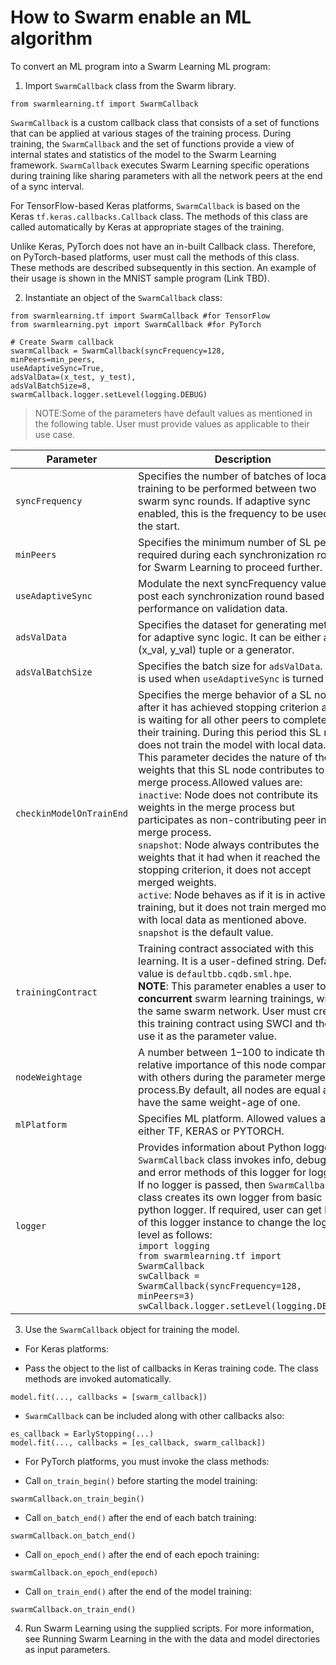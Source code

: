 # <a name="GUID-2D0165E8-A087-41E9-A160-EBCD66F39CB4"/> How to Swarm enable an ML algorithm

To convert an ML program into a Swarm Learning ML program:

1.  Import `SwarmCallback` class from the Swarm library.

```
from swarmlearning.tf import SwarmCallback
```

   `SwarmCallback` is a custom callback class that consists of a set of functions that can be applied at various stages of the training process. During training, the `SwarmCallback` and the set of functions provide a view of internal states and statistics of the model to the Swarm Learning framework. `SwarmCallback` executes Swarm Learning specific operations during training like sharing parameters with all the network peers at the end of a sync interval.

   For TensorFlow-based Keras platforms, `SwarmCallback` is based on the Keras `tf.keras.callbacks.Callback` class. The methods of this class are called automatically by Keras at appropriate stages of the training.

   Unlike Keras, PyTorch does not have an in-built Callback class. Therefore, on PyTorch-based platforms, user must call the methods of this class. These methods are described subsequently in this section. An example of their usage is shown in the MNIST sample program \(Link TBD\).

2.  Instantiate an object of the `SwarmCallback` class:

```
from swarmlearning.tf import SwarmCallback #for TensorFlow
from swarmlearning.pyt import SwarmCallback #for PyTorch

# Create Swarm callback
swarmCallback = SwarmCallback(syncFrequency=128,
minPeers=min_peers,
useAdaptiveSync=True,
adsValData=(x_test, y_test),
adsValBatchSize=8,
swarmCallback.logger.setLevel(logging.DEBUG)
```

<blockquote>
    NOTE:Some of the parameters have default values as mentioned in the following table. User must provide values as applicable to their use case.

</blockquote>

|Parameter|Description|
|---------|-----------|
|`syncFrequency`|Specifies the number of batches of local training to be performed between two swarm sync rounds. If adaptive sync enabled, this is the frequency to be used at the start.|
|`minPeers`|Specifies the minimum number of SL peers required during each synchronization round for Swarm Learning to proceed further.|
|`useAdaptiveSync`|Modulate the next syncFrequency value post each synchronization round based on performance on validation data.|
|`adsValData`|Specifies the dataset for generating metrics for adaptive sync logic. It can be either an \(x\_val, y\_val\) tuple or a generator.|
|`adsValBatchSize`|Specifies the batch size for `adsValData`. This is used when `useAdaptiveSync` is turned ON.|
|`checkinModelOnTrainEnd`|Specifies the merge behavior of a SL node after it has achieved stopping criterion and it is waiting for all other peers to complete their training. During this period this SL node does not train the model with local data. This parameter decides the nature of the weights that this SL node contributes to the merge process.Allowed values are:<br>`inactive`: Node does not contribute its weights in the merge process but participates as non-contributing peer in the merge process.<br>`snapshot`: Node always contributes the weights that it had when it reached the stopping criterion, it does not accept merged weights.<br>`active`: Node behaves as if it is in active training, but it does not train merged model with local data as mentioned above.<br>`snapshot` is the default value.<br>|
|`trainingContract`|Training contract associated with this learning. It is a user-defined string. Default value is `defaultbb.cqdb.sml.hpe`. <br> **NOTE**: This parameter enables a user to run <strong>concurrent</strong> swarm learning trainings, within the same swarm network. User must create this training contract using SWCI and then use it as the parameter value.|
|`nodeWeightage`|A number between 1–100 to indicate the relative importance of this node compared with others during the parameter merge process.By default, all nodes are equal and have the same weight-age of one.|
|`mlPlatform`|Specifies ML platform. Allowed values are either TF, KERAS or PYTORCH.|
|`logger`|Provides information about Python logger. `SwarmCallback` class invokes info, debug, and error methods of this logger for logging. If no logger is passed, then `SwarmCallback` class creates its own logger from basic python logger. If required, user can get hold of this logger instance to change the log level as follows: <br> `import logging` <br> `from swarmlearning.tf import SwarmCallback` <br> `swCallback = SwarmCallback(syncFrequency=128, minPeers=3)` <br> `swCallback.logger.setLevel(logging.DEBUG)`|

3.  Use the `SwarmCallback` object for training the model.

-   For Keras platforms:

-   Pass the object to the list of callbacks in Keras training code. The class methods are invoked automatically.

```
model.fit(..., callbacks = [swarm_callback])
```

-   `SwarmCallback` can be included along with other callbacks also:

```
es_callback = EarlyStopping(...)
model.fit(..., callbacks = [es_callback, swarm_callback])
```

-   For PyTorch platforms, you must invoke the class methods:

-   Call `on_train_begin()` before starting the model training:

```
swarmCallback.on_train_begin()
```

-   Call `on_batch_end()` after the end of each batch training:

```
swarmCallback.on_batch_end()
```

-   Call `on_epoch_end()` after the end of each epoch training:

```
swarmCallback.on_epoch_end(epoch)
```

-   Call `on_train_end()` after the end of the model training:

```
swarmCallback.on_train_end()
```

4.  Run Swarm Learning using the supplied scripts. For more information, see Running Swarm Learning in the with the data and model directories as input parameters.

